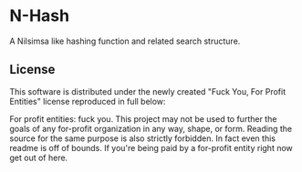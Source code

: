 # N-Hash

A Nilsimsa like hashing function and related search structure.

## License
This software is distributed under the newly created "Fuck You, For Profit Entities" license reproduced in full below:

For profit entities: fuck you. This project may not be used to further the goals of any for-profit organization in any way, shape, or form. Reading the source for the same purpose is also strictly forbidden. In fact even this readme is off of bounds. If you're being paid by a for-profit entity right now get out of here.
